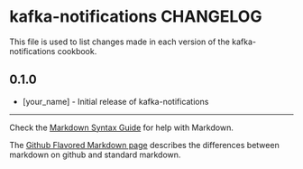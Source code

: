 kafka-notifications CHANGELOG
=============================

This file is used to list changes made in each version of the kafka-notifications cookbook.

0.1.0
-----
- [your_name] - Initial release of kafka-notifications

- - -
Check the [Markdown Syntax Guide](http://daringfireball.net/projects/markdown/syntax) for help with Markdown.

The [Github Flavored Markdown page](http://github.github.com/github-flavored-markdown/) describes the differences between markdown on github and standard markdown.
